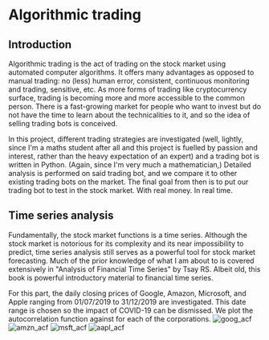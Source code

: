 # Algorithmic trading

## Introduction

Algorithmic trading is the act of trading on the stock market using automated computer algorithms. It offers many advantages as opposed to manual trading: no (less) human error, consistent, continuous monitoring and trading, sensitive, etc. As more forms of trading like cryptocurrency surface, trading is becoming more and more accessible to the common person. There is a fast-growing market for people who want to invest but do not have the time to learn about the technicalities to it, and so the idea of selling trading bots is conceived. 

In this project, different trading strategies are investigated (well, lightly, since I'm a maths student after all and this project is fuelled by passion and interest, rather than the heavy expectation of an expert) and a trading bot is written in Python. (Again, since I'm very much a mathematician,) Detailed analysis is performed on said trading bot, and we compare it to other existing trading bots on the market. The final goal from then is to put our trading bot to test in the stock market. With real money. In real time. 


## Time series analysis

Fundamentally, the stock market functions is a time series. Although the stock market is notorious for its complexity and its near impossibility to predict, time series analysis still serves as a powerful tool for stock market forecasting. Much of the prior knowledge of what I am about to is covered extensively in "Analysis of Financial Time Series" by Tsay RS. Albeit old, this book is powerful introductory material to financial time series. 

For this part, the daily closing prices of Google, Amazon, Microsoft, and Apple ranging from 01/07/2019 to 31/12/2019 are investigated. This date range is chosen so the impact of COVID-19 can be dismissed. We plot the autocorrelation function against for each of the corporations. 
![goog_acf](https://user-images.githubusercontent.com/106886906/179564366-20b7d169-7479-41ef-8b65-7f0d4d3367f9.png)
![amzn_acf](https://user-images.githubusercontent.com/106886906/179564398-ca021617-538e-478a-8dcb-c54cbdf2636d.png)
![msft_acf](https://user-images.githubusercontent.com/106886906/179564401-91d7b011-1431-483e-9d14-cf9910baf780.png)
![aapl_acf](https://user-images.githubusercontent.com/106886906/179564411-b65c0cad-1fd9-4554-b892-941c198bbb63.png)
